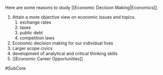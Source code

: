 Here are some reasons to study [[Economic Decision Making|Economics]].

1. Attain a more objective view on economic issues and topics.
	1. exchange rates
	2. taxes
	3. public debt
	4. competition laws
2. Economic decision making for our individual lives
3. Larger scope civics
4. development of analytical and critical thinking skills
5. [[Economic Career Opportunities]]

#SubCore 
